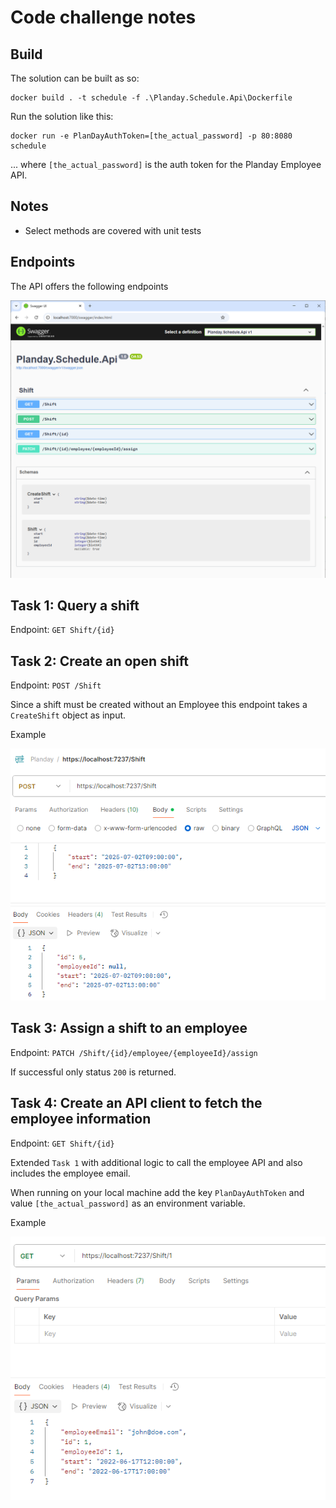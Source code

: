 # Code challenge notes

## Build

The solution can be built as so:

```
docker build . -t schedule -f .\Planday.Schedule.Api\Dockerfile
```

Run the solution like this:

```
docker run -e PlanDayAuthToken=[the_actual_password] -p 80:8080 schedule
```

... where `[the_actual_password]` is the auth token for the Planday Employee API.

## Notes
* Select methods are covered with unit tests


## Endpoints

The API offers the following endpoints

![image1.png](image1.png)


## Task 1: Query a shift
Endpoint: `GET Shift/{id}`


## Task 2: Create an open shift

Endpoint: `POST /Shift`

Since a shift must be created without an Employee this endpoint takes a `CreateShift` object as input.

Example

![image2.png](image2.png)

## Task 3: Assign a shift to an employee

Endpoint: `PATCH /Shift/{id}/employee/{employeeId}/assign`

If successful only status `200` is returned.

## Task 4: Create an API client to fetch the employee information

Endpoint: `GET Shift/{id}`

Extended `Task 1` with additional logic to call the employee API and also includes the employee email.

When running on your local machine add the key `PlanDayAuthToken` and value `[the_actual_password]` as an environment variable.

Example

![image3.png](image3.png)